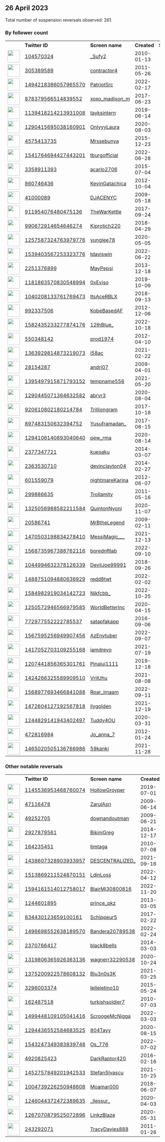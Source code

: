 
## 26 April 2023
Total number of suspension reversals observed: 261.

### By follower count
<table><tr><th></th><th align="left">Twitter ID</th><th align="left">Screen name</th>
<th align="left">Created</th><th align="left">Status</th><th align="left">Suspended</th><th align="left">Followers</th>
<tr><td><a href="https://pbs.twimg.com/profile_images/1354566439726964743/yHLy4h3g_normal.jpg"><img src="https://pbs.twimg.com/profile_images/1354566439726964743/yHLy4h3g_normal.jpg" width="40px" height="40px" align="center"/></a></td><td><a href="https://twitter.com/intent/user?user_id=104570324">104570324</a></td><td><a href="https://twitter.com/_Sufy2">_Sufy2</a></td><td>2010-01-13</td><td align="center"></td><td></td><td>69290</td></tr>
<tr><td><a href="https://pbs.twimg.com/profile_images/1595427436090609665/BiK4KELM_normal.jpg"><img src="https://pbs.twimg.com/profile_images/1595427436090609665/BiK4KELM_normal.jpg" width="40px" height="40px" align="center"/></a></td><td><a href="https://twitter.com/intent/user?user_id=305389589">305389589</a></td><td><a href="https://twitter.com/contractor4">contractor4</a></td><td>2011-05-26</td><td align="center"></td><td>2023-03-28</td><td>33504</td></tr>
<tr><td><a href="https://pbs.twimg.com/profile_images/1532571921287680004/_eP48_gD_normal.jpg"><img src="https://pbs.twimg.com/profile_images/1532571921287680004/_eP48_gD_normal.jpg" width="40px" height="40px" align="center"/></a></td><td><a href="https://twitter.com/intent/user?user_id=1494218386057965570">1494218386057965570</a></td><td><a href="https://twitter.com/PatriotSrc">PatriotSrc</a></td><td>2022-02-17</td><td align="center"></td><td>2022-07-13</td><td>29996</td></tr>
<tr><td><a href="https://pbs.twimg.com/profile_images/1649442869718183937/DQGAp0bw_normal.jpg"><img src="https://pbs.twimg.com/profile_images/1649442869718183937/DQGAp0bw_normal.jpg" width="40px" height="40px" align="center"/></a></td><td><a href="https://twitter.com/intent/user?user_id=878379566514839552">878379566514839552</a></td><td><a href="https://twitter.com/xoxo_madison_m">xoxo_madison_m</a></td><td>2017-06-23</td><td align="center"></td><td>2022-10-24</td><td>27158</td></tr>
<tr><td><a href="https://pbs.twimg.com/profile_images/1662185867199299593/024949yK_normal.jpg"><img src="https://pbs.twimg.com/profile_images/1662185867199299593/024949yK_normal.jpg" width="40px" height="40px" align="center"/></a></td><td><a href="https://twitter.com/intent/user?user_id=1139418214213931008">1139418214213931008</a></td><td><a href="https://twitter.com/tayksintern">tayksintern</a></td><td>2019-06-14</td><td align="center"></td><td></td><td>22789</td></tr>
<tr><td><a href="https://pbs.twimg.com/profile_images/1661835649819746325/6LS9NZ27_normal.jpg"><img src="https://pbs.twimg.com/profile_images/1661835649819746325/6LS9NZ27_normal.jpg" width="40px" height="40px" align="center"/></a></td><td><a href="https://twitter.com/intent/user?user_id=1290415695038160901">1290415695038160901</a></td><td><a href="https://twitter.com/OnlyyyLaura">OnlyyyLaura</a></td><td>2020-08-03</td><td align="center"></td><td>2023-03-27</td><td>11979</td></tr>
<tr><td><a href="https://pbs.twimg.com/profile_images/1583393693863739392/Y5qQDIAJ_normal.jpg"><img src="https://pbs.twimg.com/profile_images/1583393693863739392/Y5qQDIAJ_normal.jpg" width="40px" height="40px" align="center"/></a></td><td><a href="https://twitter.com/intent/user?user_id=4575413735">4575413735</a></td><td><a href="https://twitter.com/Mrssebunya">Mrssebunya</a></td><td>2015-12-23</td><td align="center"></td><td>2022-11-21</td><td>8931</td></tr>
<tr><td><a href="https://pbs.twimg.com/profile_images/1659530664637603840/ryq8l_GW_normal.jpg"><img src="https://pbs.twimg.com/profile_images/1659530664637603840/ryq8l_GW_normal.jpg" width="40px" height="40px" align="center"/></a></td><td><a href="https://twitter.com/intent/user?user_id=1541764694427443201">1541764694427443201</a></td><td><a href="https://twitter.com/tburgofficial">tburgofficial</a></td><td>2022-06-28</td><td align="center"></td><td>2023-03-26</td><td>7387</td></tr>
<tr><td><a href="https://pbs.twimg.com/profile_images/721296166286204928/tJ07BPIc_normal.jpg"><img src="https://pbs.twimg.com/profile_images/721296166286204928/tJ07BPIc_normal.jpg" width="40px" height="40px" align="center"/></a></td><td><a href="https://twitter.com/intent/user?user_id=3358911393">3358911393</a></td><td><a href="https://twitter.com/acarlo2706">acarlo2706</a></td><td>2015-07-04</td><td align="center"></td><td>2023-04-16</td><td>5170</td></tr>
<tr><td><a href="https://pbs.twimg.com/profile_images/770005787137671168/uJA5dQrZ_normal.jpg"><img src="https://pbs.twimg.com/profile_images/770005787137671168/uJA5dQrZ_normal.jpg" width="40px" height="40px" align="center"/></a></td><td><a href="https://twitter.com/intent/user?user_id=860746436">860746436</a></td><td><a href="https://twitter.com/KevinGatachica">KevinGatachica</a></td><td>2012-10-04</td><td align="center">🚫</td><td></td><td>3920</td></tr>
<tr><td><a href="https://pbs.twimg.com/profile_images/1643567588197187586/R5H36tqt_normal.jpg"><img src="https://pbs.twimg.com/profile_images/1643567588197187586/R5H36tqt_normal.jpg" width="40px" height="40px" align="center"/></a></td><td><a href="https://twitter.com/intent/user?user_id=41000089">41000089</a></td><td><a href="https://twitter.com/DJACENYC">DJACENYC</a></td><td>2009-05-18</td><td align="center"></td><td></td><td>3893</td></tr>
<tr><td><a href="https://pbs.twimg.com/profile_images/1096773478525665280/sUZHx15W_normal.png"><img src="https://pbs.twimg.com/profile_images/1096773478525665280/sUZHx15W_normal.png" width="40px" height="40px" align="center"/></a></td><td><a href="https://twitter.com/intent/user?user_id=911954076480475136">911954076480475136</a></td><td><a href="https://twitter.com/TheWarKettle">TheWarKettle</a></td><td>2017-09-24</td><td align="center"></td><td></td><td>3788</td></tr>
<tr><td><a href="https://pbs.twimg.com/profile_images/1645742654129422336/nBOQVMxW_normal.jpg"><img src="https://pbs.twimg.com/profile_images/1645742654129422336/nBOQVMxW_normal.jpg" width="40px" height="40px" align="center"/></a></td><td><a href="https://twitter.com/intent/user?user_id=990672914654646274">990672914654646274</a></td><td><a href="https://twitter.com/Kiprotich220">Kiprotich220</a></td><td>2018-04-29</td><td align="center"></td><td>2023-02-19</td><td>3101</td></tr>
<tr><td><a href="https://pbs.twimg.com/profile_images/1662820464010338304/eO5oMSAP_normal.jpg"><img src="https://pbs.twimg.com/profile_images/1662820464010338304/eO5oMSAP_normal.jpg" width="40px" height="40px" align="center"/></a></td><td><a href="https://twitter.com/intent/user?user_id=1257587324763979776">1257587324763979776</a></td><td><a href="https://twitter.com/yunglee78">yunglee78</a></td><td>2020-05-05</td><td align="center"></td><td>2023-01-16</td><td>3062</td></tr>
<tr><td><a href="https://pbs.twimg.com/profile_images/1655674201901252608/udhnAVPn_normal.png"><img src="https://pbs.twimg.com/profile_images/1655674201901252608/udhnAVPn_normal.png" width="40px" height="40px" align="center"/></a></td><td><a href="https://twitter.com/intent/user?user_id=1539403567253323776">1539403567253323776</a></td><td><a href="https://twitter.com/tdayiswin">tdayiswin</a></td><td>2022-06-22</td><td align="center">🚫</td><td>2023-03-26</td><td>2542</td></tr>
<tr><td><a href="https://pbs.twimg.com/profile_images/811789077989101568/_XLzOH64_normal.jpg"><img src="https://pbs.twimg.com/profile_images/811789077989101568/_XLzOH64_normal.jpg" width="40px" height="40px" align="center"/></a></td><td><a href="https://twitter.com/intent/user?user_id=2251376899">2251376899</a></td><td><a href="https://twitter.com/MayPepsi">MayPepsi</a></td><td>2013-12-18</td><td align="center"></td><td></td><td>2092</td></tr>
<tr><td><a href="https://pbs.twimg.com/profile_images/1595631998764142592/998v4m4G_normal.png"><img src="https://pbs.twimg.com/profile_images/1595631998764142592/998v4m4G_normal.png" width="40px" height="40px" align="center"/></a></td><td><a href="https://twitter.com/intent/user?user_id=1181863570830548994">1181863570830548994</a></td><td><a href="https://twitter.com/0xEviso">0xEviso</a></td><td>2019-10-09</td><td align="center"></td><td>2023-01-20</td><td>1961</td></tr>
<tr><td><a href="https://pbs.twimg.com/profile_images/1647281665943928832/ncIN4poS_normal.jpg"><img src="https://pbs.twimg.com/profile_images/1647281665943928832/ncIN4poS_normal.jpg" width="40px" height="40px" align="center"/></a></td><td><a href="https://twitter.com/intent/user?user_id=1040208133761769473">1040208133761769473</a></td><td><a href="https://twitter.com/ItsAceRBLX">ItsAceRBLX</a></td><td>2018-09-13</td><td align="center"></td><td>2022-11-29</td><td>1949</td></tr>
<tr><td><a href="https://pbs.twimg.com/profile_images/1587595947965616129/DS1lq-OX_normal.jpg"><img src="https://pbs.twimg.com/profile_images/1587595947965616129/DS1lq-OX_normal.jpg" width="40px" height="40px" align="center"/></a></td><td><a href="https://twitter.com/intent/user?user_id=992337506">992337506</a></td><td><a href="https://twitter.com/KobeBasedAF">KobeBasedAF</a></td><td>2012-12-06</td><td align="center"></td><td>2022-12-06</td><td>1673</td></tr>
<tr><td><a href="https://pbs.twimg.com/profile_images/1650936432058310672/e3pkXWbu_normal.jpg"><img src="https://pbs.twimg.com/profile_images/1650936432058310672/e3pkXWbu_normal.jpg" width="40px" height="40px" align="center"/></a></td><td><a href="https://twitter.com/intent/user?user_id=1582435233277874176">1582435233277874176</a></td><td><a href="https://twitter.com/12thBlue_">12thBlue_</a></td><td>2022-10-18</td><td align="center"></td><td>2023-03-22</td><td>1487</td></tr>
<tr><td><a href="https://pbs.twimg.com/profile_images/1635330342906396674/_P3qHp6r_normal.jpg"><img src="https://pbs.twimg.com/profile_images/1635330342906396674/_P3qHp6r_normal.jpg" width="40px" height="40px" align="center"/></a></td><td><a href="https://twitter.com/intent/user?user_id=550348142">550348142</a></td><td><a href="https://twitter.com/prod1974">prod1974</a></td><td>2012-04-10</td><td align="center"></td><td>2023-03-16</td><td>1391</td></tr>
<tr><td><a href="https://pbs.twimg.com/profile_images/1650472174216462337/qHTCRPXo_normal.jpg"><img src="https://pbs.twimg.com/profile_images/1650472174216462337/qHTCRPXo_normal.jpg" width="40px" height="40px" align="center"/></a></td><td><a href="https://twitter.com/intent/user?user_id=1363929814873219073">1363929814873219073</a></td><td><a href="https://twitter.com/i58ac">i58ac</a></td><td>2021-02-22</td><td align="center"></td><td>2023-02-17</td><td>1374</td></tr>
<tr><td><a href="https://pbs.twimg.com/profile_images/1560204397409288192/rvM2MiEw_normal.jpg"><img src="https://pbs.twimg.com/profile_images/1560204397409288192/rvM2MiEw_normal.jpg" width="40px" height="40px" align="center"/></a></td><td><a href="https://twitter.com/intent/user?user_id=28154287">28154287</a></td><td><a href="https://twitter.com/andri07">andri07</a></td><td>2009-04-01</td><td align="center"></td><td>2022-12-31</td><td>1246</td></tr>
<tr><td><a href="https://pbs.twimg.com/profile_images/1661231094635589632/RnVj1bsU_normal.jpg"><img src="https://pbs.twimg.com/profile_images/1661231094635589632/RnVj1bsU_normal.jpg" width="40px" height="40px" align="center"/></a></td><td><a href="https://twitter.com/intent/user?user_id=1395497915871793152">1395497915871793152</a></td><td><a href="https://twitter.com/tempname556">tempname556</a></td><td>2021-05-20</td><td align="center"></td><td></td><td>1240</td></tr>
<tr><td><a href="https://pbs.twimg.com/profile_images/1539502559773306881/1V7u_6PE_normal.jpg"><img src="https://pbs.twimg.com/profile_images/1539502559773306881/1V7u_6PE_normal.jpg" width="40px" height="40px" align="center"/></a></td><td><a href="https://twitter.com/intent/user?user_id=1290445071364632582">1290445071364632582</a></td><td><a href="https://twitter.com/abrvr3">abrvr3</a></td><td>2020-08-04</td><td align="center"></td><td>2022-12-13</td><td>1055</td></tr>
<tr><td><a href="https://pbs.twimg.com/profile_images/1644859152789827586/h7Xag5Nt_normal.jpg"><img src="https://pbs.twimg.com/profile_images/1644859152789827586/h7Xag5Nt_normal.jpg" width="40px" height="40px" align="center"/></a></td><td><a href="https://twitter.com/intent/user?user_id=920610802180214784">920610802180214784</a></td><td><a href="https://twitter.com/Trilliongram">Trilliongram</a></td><td>2017-10-18</td><td align="center"></td><td>2023-03-26</td><td>1035</td></tr>
<tr><td><a href="https://pbs.twimg.com/profile_images/1589349255889801217/8UUJshhl_normal.jpg"><img src="https://pbs.twimg.com/profile_images/1589349255889801217/8UUJshhl_normal.jpg" width="40px" height="40px" align="center"/></a></td><td><a href="https://twitter.com/intent/user?user_id=897483150632394752">897483150632394752</a></td><td><a href="https://twitter.com/Yusuframadan_">Yusuframadan_</a></td><td>2017-08-15</td><td align="center"></td><td>2023-04-02</td><td>928</td></tr>
<tr><td><a href="https://pbs.twimg.com/profile_images/1596019115558580224/43UqjueN_normal.jpg"><img src="https://pbs.twimg.com/profile_images/1596019115558580224/43UqjueN_normal.jpg" width="40px" height="40px" align="center"/></a></td><td><a href="https://twitter.com/intent/user?user_id=1294106140893040640">1294106140893040640</a></td><td><a href="https://twitter.com/pew_rma">pew_rma</a></td><td>2020-08-14</td><td align="center"></td><td>2022-11-27</td><td>883</td></tr>
<tr><td><a href="https://pbs.twimg.com/profile_images/570624975501918208/k3rBTMdX_normal.jpeg"><img src="https://pbs.twimg.com/profile_images/570624975501918208/k3rBTMdX_normal.jpeg" width="40px" height="40px" align="center"/></a></td><td><a href="https://twitter.com/intent/user?user_id=2377347721">2377347721</a></td><td><a href="https://twitter.com/kuesaku">kuesaku</a></td><td>2014-03-07</td><td align="center"></td><td>2023-03-21</td><td>878</td></tr>
<tr><td><a href="https://pbs.twimg.com/profile_images/1604591576373727233/o-0kOIAD_normal.jpg"><img src="https://pbs.twimg.com/profile_images/1604591576373727233/o-0kOIAD_normal.jpg" width="40px" height="40px" align="center"/></a></td><td><a href="https://twitter.com/intent/user?user_id=2363530710">2363530710</a></td><td><a href="https://twitter.com/devinclayton04">devinclayton04</a></td><td>2014-02-27</td><td align="center">🔒</td><td>2023-01-28</td><td>777</td></tr>
<tr><td><a href="https://pbs.twimg.com/profile_images/1649300861057925120/dzYBrijE_normal.jpg"><img src="https://pbs.twimg.com/profile_images/1649300861057925120/dzYBrijE_normal.jpg" width="40px" height="40px" align="center"/></a></td><td><a href="https://twitter.com/intent/user?user_id=601559079">601559079</a></td><td><a href="https://twitter.com/nightmareKarina">nightmareKarina</a></td><td>2012-06-07</td><td align="center">🚫</td><td>2023-03-21</td><td>775</td></tr>
<tr><td><a href="https://pbs.twimg.com/profile_images/1648834644140253185/TWWRrAMb_normal.jpg"><img src="https://pbs.twimg.com/profile_images/1648834644140253185/TWWRrAMb_normal.jpg" width="40px" height="40px" align="center"/></a></td><td><a href="https://twitter.com/intent/user?user_id=299886635">299886635</a></td><td><a href="https://twitter.com/Trollamity">Trollamity</a></td><td>2011-05-16</td><td align="center"></td><td></td><td>724</td></tr>
<tr><td><a href="https://pbs.twimg.com/profile_images/1570113674026655744/FMWnCFL2_normal.jpg"><img src="https://pbs.twimg.com/profile_images/1570113674026655744/FMWnCFL2_normal.jpg" width="40px" height="40px" align="center"/></a></td><td><a href="https://twitter.com/intent/user?user_id=1325056988582211584">1325056988582211584</a></td><td><a href="https://twitter.com/QuintonNyoni">QuintonNyoni</a></td><td>2020-11-07</td><td align="center"></td><td>2023-03-28</td><td>704</td></tr>
<tr><td><a href="https://pbs.twimg.com/profile_images/1650203361822535687/tsvlDvkp_normal.jpg"><img src="https://pbs.twimg.com/profile_images/1650203361822535687/tsvlDvkp_normal.jpg" width="40px" height="40px" align="center"/></a></td><td><a href="https://twitter.com/intent/user?user_id=20586741">20586741</a></td><td><a href="https://twitter.com/MrBtheLegend">MrBtheLegend</a></td><td>2009-02-11</td><td align="center"></td><td>2023-03-27</td><td>698</td></tr>
<tr><td><a href="https://pbs.twimg.com/profile_images/1486037229483053056/dZrGJu8V_normal.jpg"><img src="https://pbs.twimg.com/profile_images/1486037229483053056/dZrGJu8V_normal.jpg" width="40px" height="40px" align="center"/></a></td><td><a href="https://twitter.com/intent/user?user_id=1470503198834278410">1470503198834278410</a></td><td><a href="https://twitter.com/MessiMagic___">MessiMagic___</a></td><td>2021-12-13</td><td align="center"></td><td>2023-03-16</td><td>688</td></tr>
<tr><td><a href="https://pbs.twimg.com/profile_images/1578571852246573056/MAb-jED6_normal.jpg"><img src="https://pbs.twimg.com/profile_images/1578571852246573056/MAb-jED6_normal.jpg" width="40px" height="40px" align="center"/></a></td><td><a href="https://twitter.com/intent/user?user_id=1568735967388762116">1568735967388762116</a></td><td><a href="https://twitter.com/borednftlab">borednftlab</a></td><td>2022-09-10</td><td align="center"></td><td>2022-10-14</td><td>685</td></tr>
<tr><td><a href="https://pbs.twimg.com/profile_images/1067200942381166600/1yN1KOMG_normal.jpg"><img src="https://pbs.twimg.com/profile_images/1067200942381166600/1yN1KOMG_normal.jpg" width="40px" height="40px" align="center"/></a></td><td><a href="https://twitter.com/intent/user?user_id=1044994632378126339">1044994632378126339</a></td><td><a href="https://twitter.com/DevilJoe99991">DevilJoe99991</a></td><td>2018-09-26</td><td align="center"></td><td>2023-02-08</td><td>668</td></tr>
<tr><td><a href="https://pbs.twimg.com/profile_images/1658886090374119426/MjR9rL1a_normal.jpg"><img src="https://pbs.twimg.com/profile_images/1658886090374119426/MjR9rL1a_normal.jpg" width="40px" height="40px" align="center"/></a></td><td><a href="https://twitter.com/intent/user?user_id=1488751094880636929">1488751094880636929</a></td><td><a href="https://twitter.com/redd8twt">redd8twt</a></td><td>2022-02-02</td><td align="center"></td><td>2022-12-17</td><td>657</td></tr>
<tr><td><a href="https://pbs.twimg.com/profile_images/1658979845223903234/vO29VQwT_normal.jpg"><img src="https://pbs.twimg.com/profile_images/1658979845223903234/vO29VQwT_normal.jpg" width="40px" height="40px" align="center"/></a></td><td><a href="https://twitter.com/intent/user?user_id=1584982919034142723">1584982919034142723</a></td><td><a href="https://twitter.com/Nikfcbb_">Nikfcbb_</a></td><td>2022-10-25</td><td align="center"></td><td>2022-12-20</td><td>652</td></tr>
<tr><td><a href="https://pbs.twimg.com/profile_images/1392599906058182656/HI7jxKc3_normal.jpg"><img src="https://pbs.twimg.com/profile_images/1392599906058182656/HI7jxKc3_normal.jpg" width="40px" height="40px" align="center"/></a></td><td><a href="https://twitter.com/intent/user?user_id=1250572946566979585">1250572946566979585</a></td><td><a href="https://twitter.com/WorldBetterInc">WorldBetterInc</a></td><td>2020-04-15</td><td align="center"></td><td>2023-03-04</td><td>632</td></tr>
<tr><td><a href="https://pbs.twimg.com/profile_images/1648674880844443649/3p2XyKAq_normal.jpg"><img src="https://pbs.twimg.com/profile_images/1648674880844443649/3p2XyKAq_normal.jpg" width="40px" height="40px" align="center"/></a></td><td><a href="https://twitter.com/intent/user?user_id=772977552222785537">772977552222785537</a></td><td><a href="https://twitter.com/satapfakapp">satapfakapp</a></td><td>2016-09-06</td><td align="center"></td><td>2023-02-15</td><td>628</td></tr>
<tr><td><a href="https://pbs.twimg.com/profile_images/1649604671412097025/wgbxjFCT_normal.jpg"><img src="https://pbs.twimg.com/profile_images/1649604671412097025/wgbxjFCT_normal.jpg" width="40px" height="40px" align="center"/></a></td><td><a href="https://twitter.com/intent/user?user_id=1567595256949907456">1567595256949907456</a></td><td><a href="https://twitter.com/AzEnvtuber">AzEnvtuber</a></td><td>2022-09-07</td><td align="center"></td><td>2023-04-10</td><td>585</td></tr>
<tr><td><a href="https://pbs.twimg.com/profile_images/1564745943655784449/_HgKwy0__normal.jpg"><img src="https://pbs.twimg.com/profile_images/1564745943655784449/_HgKwy0__normal.jpg" width="40px" height="40px" align="center"/></a></td><td><a href="https://twitter.com/intent/user?user_id=1417052703109255168">1417052703109255168</a></td><td><a href="https://twitter.com/iamdrevo">iamdrevo</a></td><td>2021-07-19</td><td align="center"></td><td>2023-01-01</td><td>582</td></tr>
<tr><td><a href="https://pbs.twimg.com/profile_images/1265468184469147649/qDI1y3f3_normal.jpg"><img src="https://pbs.twimg.com/profile_images/1265468184469147649/qDI1y3f3_normal.jpg" width="40px" height="40px" align="center"/></a></td><td><a href="https://twitter.com/intent/user?user_id=1207441856365301761">1207441856365301761</a></td><td><a href="https://twitter.com/Pinalui1111">Pinalui1111</a></td><td>2019-12-18</td><td align="center"></td><td></td><td>570</td></tr>
<tr><td><a href="https://pbs.twimg.com/profile_images/1506019597727801354/CmpHx8A4_normal.jpg"><img src="https://pbs.twimg.com/profile_images/1506019597727801354/CmpHx8A4_normal.jpg" width="40px" height="40px" align="center"/></a></td><td><a href="https://twitter.com/intent/user?user_id=1424266325589909510">1424266325589909510</a></td><td><a href="https://twitter.com/VrilUhu">VrilUhu</a></td><td>2021-08-08</td><td align="center"></td><td>2022-06-08</td><td>563</td></tr>
<tr><td><a href="https://pbs.twimg.com/profile_images/1569022698772385792/tOoIU5gb_normal.jpg"><img src="https://pbs.twimg.com/profile_images/1569022698772385792/tOoIU5gb_normal.jpg" width="40px" height="40px" align="center"/></a></td><td><a href="https://twitter.com/intent/user?user_id=1568977693466841088">1568977693466841088</a></td><td><a href="https://twitter.com/Roar_Imaam">Roar_Imaam</a></td><td>2022-09-11</td><td align="center"></td><td>2023-04-22</td><td>561</td></tr>
<tr><td><a href="https://pbs.twimg.com/profile_images/1663025685210734592/c4TSb3xi_normal.jpg"><img src="https://pbs.twimg.com/profile_images/1663025685210734592/c4TSb3xi_normal.jpg" width="40px" height="40px" align="center"/></a></td><td><a href="https://twitter.com/intent/user?user_id=1472604127192567818">1472604127192567818</a></td><td><a href="https://twitter.com/ilygoIden">ilygoIden</a></td><td>2021-12-19</td><td align="center"></td><td>2023-02-11</td><td>545</td></tr>
<tr><td><a href="https://pbs.twimg.com/profile_images/1651607512100085763/nlpvx89w_normal.jpg"><img src="https://pbs.twimg.com/profile_images/1651607512100085763/nlpvx89w_normal.jpg" width="40px" height="40px" align="center"/></a></td><td><a href="https://twitter.com/intent/user?user_id=1244829141943402497">1244829141943402497</a></td><td><a href="https://twitter.com/Tuddy4OU">Tuddy4OU</a></td><td>2020-03-31</td><td align="center"></td><td>2022-12-12</td><td>533</td></tr>
<tr><td><a href="https://pbs.twimg.com/profile_images/1648791101149437953/yeVQlqbp_normal.jpg"><img src="https://pbs.twimg.com/profile_images/1648791101149437953/yeVQlqbp_normal.jpg" width="40px" height="40px" align="center"/></a></td><td><a href="https://twitter.com/intent/user?user_id=472816984">472816984</a></td><td><a href="https://twitter.com/Jo_anna_7">Jo_anna_7</a></td><td>2012-01-24</td><td align="center"></td><td></td><td>502</td></tr>
<tr><td><a href="https://pbs.twimg.com/profile_images/1661745016614846465/0rVsaPeV_normal.jpg"><img src="https://pbs.twimg.com/profile_images/1661745016614846465/0rVsaPeV_normal.jpg" width="40px" height="40px" align="center"/></a></td><td><a href="https://twitter.com/intent/user?user_id=1465020505136766986">1465020505136766986</a></td><td><a href="https://twitter.com/59kanki">59kanki</a></td><td>2021-11-28</td><td align="center"></td><td>2022-10-17</td><td>499</td></tr>
</table>

### Other notable reversals
<table><tr><th></th><th align="left">Twitter ID</th><th align="left">Screen name</th>
<th align="left">Created</th><th align="left">Status</th><th align="left">Suspended</th><th align="left">Followers</th>
<tr><td><a href="https://pbs.twimg.com/profile_images/1660696417990524936/IccdoB8q_normal.jpg"><img src="https://pbs.twimg.com/profile_images/1660696417990524936/IccdoB8q_normal.jpg" width="40px" height="40px" align="center"/></a></td><td><a href="https://twitter.com/intent/user?user_id=1145536953468760074">1145536953468760074</a></td><td><a href="https://twitter.com/HollowGroyper">HollowGroyper</a></td><td>2019-07-01</td><td align="center"></td><td>2022-10-30</td><td>162</td></tr>
<tr><td><a href="https://pbs.twimg.com/profile_images/1521535650951954432/4MIBlGPS_normal.jpg"><img src="https://pbs.twimg.com/profile_images/1521535650951954432/4MIBlGPS_normal.jpg" width="40px" height="40px" align="center"/></a></td><td><a href="https://twitter.com/intent/user?user_id=47116478">47116478</a></td><td><a href="https://twitter.com/ZarulAsri">ZarulAsri</a></td><td>2009-06-14</td><td align="center"></td><td>2023-01-02</td><td>27</td></tr>
<tr><td><a href="https://pbs.twimg.com/profile_images/2102266935/stringless_bass_normal.jpg"><img src="https://pbs.twimg.com/profile_images/2102266935/stringless_bass_normal.jpg" width="40px" height="40px" align="center"/></a></td><td><a href="https://twitter.com/intent/user?user_id=49252705">49252705</a></td><td><a href="https://twitter.com/downandoutman">downandoutman</a></td><td>2009-06-21</td><td align="center"></td><td>2023-04-13</td><td>400</td></tr>
<tr><td><a href="https://pbs.twimg.com/profile_images/1651455698230816768/UgP6TNRa_normal.jpg"><img src="https://pbs.twimg.com/profile_images/1651455698230816768/UgP6TNRa_normal.jpg" width="40px" height="40px" align="center"/></a></td><td><a href="https://twitter.com/intent/user?user_id=2927879561">2927879561</a></td><td><a href="https://twitter.com/BikiniGreg">BikiniGreg</a></td><td>2014-12-17</td><td align="center"></td><td>2023-04-08</td><td>87</td></tr>
<tr><td><a href="https://pbs.twimg.com/profile_images/1447326056990580736/t701T6cr_normal.jpg"><img src="https://pbs.twimg.com/profile_images/1447326056990580736/t701T6cr_normal.jpg" width="40px" height="40px" align="center"/></a></td><td><a href="https://twitter.com/intent/user?user_id=164235451">164235451</a></td><td><a href="https://twitter.com/timtaga">timtaga</a></td><td>2010-07-08</td><td align="center">🔒</td><td>2023-03-09</td><td>55</td></tr>
<tr><td><a href="https://pbs.twimg.com/profile_images/1661627918752071680/I1jKMIk2_normal.jpg"><img src="https://pbs.twimg.com/profile_images/1661627918752071680/I1jKMIk2_normal.jpg" width="40px" height="40px" align="center"/></a></td><td><a href="https://twitter.com/intent/user?user_id=1438607328903933957">1438607328903933957</a></td><td><a href="https://twitter.com/DESCENTRALIZED_">DESCENTRALIZED_</a></td><td>2021-09-16</td><td align="center"></td><td>2023-01-19</td><td>306</td></tr>
<tr><td><a href="https://pbs.twimg.com/profile_images/1648368533108146181/oBAZOjx5_normal.jpg"><img src="https://pbs.twimg.com/profile_images/1648368533108146181/oBAZOjx5_normal.jpg" width="40px" height="40px" align="center"/></a></td><td><a href="https://twitter.com/intent/user?user_id=1513869211524870151">1513869211524870151</a></td><td><a href="https://twitter.com/LdinLoss">LdinLoss</a></td><td>2022-04-12</td><td align="center">🔒</td><td>2022-12-11</td><td>211</td></tr>
<tr><td><a href="https://pbs.twimg.com/profile_images/1661857179798851585/T-0TD-23_normal.jpg"><img src="https://pbs.twimg.com/profile_images/1661857179798851585/T-0TD-23_normal.jpg" width="40px" height="40px" align="center"/></a></td><td><a href="https://twitter.com/intent/user?user_id=1594161514012758017">1594161514012758017</a></td><td><a href="https://twitter.com/BlairMi30800816">BlairMi30800816</a></td><td>2022-11-20</td><td align="center"></td><td>2022-12-06</td><td>119</td></tr>
<tr><td><a href="https://pbs.twimg.com/profile_images/1636838565811216389/VLQnYUnP_normal.jpg"><img src="https://pbs.twimg.com/profile_images/1636838565811216389/VLQnYUnP_normal.jpg" width="40px" height="40px" align="center"/></a></td><td><a href="https://twitter.com/intent/user?user_id=1244601895">1244601895</a></td><td><a href="https://twitter.com/prince_pkz">prince_pkz</a></td><td>2013-03-05</td><td align="center"></td><td>2023-03-21</td><td>22</td></tr>
<tr><td><a href="https://pbs.twimg.com/profile_images/1652333875526238211/EusUi1aO_normal.jpg"><img src="https://pbs.twimg.com/profile_images/1652333875526238211/EusUi1aO_normal.jpg" width="40px" height="40px" align="center"/></a></td><td><a href="https://twitter.com/intent/user?user_id=834430123659100161">834430123659100161</a></td><td><a href="https://twitter.com/Schippeur5">Schippeur5</a></td><td>2017-02-22</td><td align="center">🔒</td><td>2023-03-28</td><td>5</td></tr>
<tr><td><a href="https://pbs.twimg.com/profile_images/1497212277660991491/8jFs32nk_normal.jpg"><img src="https://pbs.twimg.com/profile_images/1497212277660991491/8jFs32nk_normal.jpg" width="40px" height="40px" align="center"/></a></td><td><a href="https://twitter.com/intent/user?user_id=1496698552638189570">1496698552638189570</a></td><td><a href="https://twitter.com/Bandera20789538">Bandera20789538</a></td><td>2022-02-24</td><td align="center"></td><td>2023-01-21</td><td>0</td></tr>
<tr><td><a href="https://pbs.twimg.com/profile_images/975614848582242304/SLftlpco_normal.jpg"><img src="https://pbs.twimg.com/profile_images/975614848582242304/SLftlpco_normal.jpg" width="40px" height="40px" align="center"/></a></td><td><a href="https://twitter.com/intent/user?user_id=2370766417">2370766417</a></td><td><a href="https://twitter.com/black8bells">black8bells</a></td><td>2014-03-03</td><td align="center"></td><td>2022-12-27</td><td>130</td></tr>
<tr><td><a href="https://abs.twimg.com/sticky/default_profile_images/default_profile_normal.png"><img src="https://abs.twimg.com/sticky/default_profile_images/default_profile_normal.png" width="40px" height="40px" align="center"/></a></td><td><a href="https://twitter.com/intent/user?user_id=1319806365926363136">1319806365926363136</a></td><td><a href="https://twitter.com/wagnerr32290538">wagnerr32290538</a></td><td>2020-10-24</td><td align="center"></td><td>2023-02-04</td><td>2</td></tr>
<tr><td><a href="https://pbs.twimg.com/profile_images/1656736664734031873/wDNQ-dwO_normal.jpg"><img src="https://pbs.twimg.com/profile_images/1656736664734031873/wDNQ-dwO_normal.jpg" width="40px" height="40px" align="center"/></a></td><td><a href="https://twitter.com/intent/user?user_id=1375200922578608132">1375200922578608132</a></td><td><a href="https://twitter.com/Blu3n0s3K">Blu3n0s3K</a></td><td>2021-03-25</td><td align="center"></td><td>2022-10-06</td><td>38</td></tr>
<tr><td><a href="https://pbs.twimg.com/profile_images/1293765940048527361/xmrnsx5Q_normal.jpg"><img src="https://pbs.twimg.com/profile_images/1293765940048527361/xmrnsx5Q_normal.jpg" width="40px" height="40px" align="center"/></a></td><td><a href="https://twitter.com/intent/user?user_id=3296003374">3296003374</a></td><td><a href="https://twitter.com/leiteletino10">leiteletino10</a></td><td>2015-05-24</td><td align="center"></td><td>2022-10-14</td><td>50</td></tr>
<tr><td><a href="https://pbs.twimg.com/profile_images/1573650034628988928/5uV-MwxX_normal.jpg"><img src="https://pbs.twimg.com/profile_images/1573650034628988928/5uV-MwxX_normal.jpg" width="40px" height="40px" align="center"/></a></td><td><a href="https://twitter.com/intent/user?user_id=162487518">162487518</a></td><td><a href="https://twitter.com/turkishsoldier7">turkishsoldier7</a></td><td>2010-07-03</td><td align="center"></td><td>2022-10-09</td><td>16</td></tr>
<tr><td><a href="https://pbs.twimg.com/profile_images/1641906421011709953/UMvZJHwq_normal.jpg"><img src="https://pbs.twimg.com/profile_images/1641906421011709953/UMvZJHwq_normal.jpg" width="40px" height="40px" align="center"/></a></td><td><a href="https://twitter.com/intent/user?user_id=1499448109105041416">1499448109105041416</a></td><td><a href="https://twitter.com/ScroogeMcNigga">ScroogeMcNigga</a></td><td>2022-03-03</td><td align="center"></td><td>2022-11-26</td><td>122</td></tr>
<tr><td><a href="https://pbs.twimg.com/profile_images/1522471888697626625/0f618YR1_normal.jpg"><img src="https://pbs.twimg.com/profile_images/1522471888697626625/0f618YR1_normal.jpg" width="40px" height="40px" align="center"/></a></td><td><a href="https://twitter.com/intent/user?user_id=1294436552584683525">1294436552584683525</a></td><td><a href="https://twitter.com/804Tayy">804Tayy</a></td><td>2020-08-15</td><td align="center"></td><td>2023-03-13</td><td>51</td></tr>
<tr><td><a href="https://pbs.twimg.com/profile_images/1543252119402201088/FgZDzfM6_normal.jpg"><img src="https://pbs.twimg.com/profile_images/1543252119402201088/FgZDzfM6_normal.jpg" width="40px" height="40px" align="center"/></a></td><td><a href="https://twitter.com/intent/user?user_id=1543247349383839748">1543247349383839748</a></td><td><a href="https://twitter.com/Os_776">Os_776</a></td><td>2022-07-02</td><td align="center"></td><td>2023-02-24</td><td>17</td></tr>
<tr><td><a href="https://pbs.twimg.com/profile_images/1362783723075297285/XTMmgkFi_normal.jpg"><img src="https://pbs.twimg.com/profile_images/1362783723075297285/XTMmgkFi_normal.jpg" width="40px" height="40px" align="center"/></a></td><td><a href="https://twitter.com/intent/user?user_id=4920825423">4920825423</a></td><td><a href="https://twitter.com/DarkRaptor420">DarkRaptor420</a></td><td>2016-02-16</td><td align="center"></td><td>2022-11-25</td><td>17</td></tr>
<tr><td><a href="https://pbs.twimg.com/profile_images/1594215421166616577/p1hxiaBq_normal.jpg"><img src="https://pbs.twimg.com/profile_images/1594215421166616577/p1hxiaBq_normal.jpg" width="40px" height="40px" align="center"/></a></td><td><a href="https://twitter.com/intent/user?user_id=1452757849201942533">1452757849201942533</a></td><td><a href="https://twitter.com/Stefan5Ivascu">Stefan5Ivascu</a></td><td>2021-10-25</td><td align="center"></td><td>2023-04-05</td><td>1</td></tr>
<tr><td><a href="https://pbs.twimg.com/profile_images/1628280644886269960/tLtSYlD3_normal.jpg"><img src="https://pbs.twimg.com/profile_images/1628280644886269960/tLtSYlD3_normal.jpg" width="40px" height="40px" align="center"/></a></td><td><a href="https://twitter.com/intent/user?user_id=1004739226250948608">1004739226250948608</a></td><td><a href="https://twitter.com/Moamar000">Moamar000</a></td><td>2018-06-07</td><td align="center"></td><td>2022-12-08</td><td>6</td></tr>
<tr><td><a href="https://pbs.twimg.com/profile_images/1551245754362171394/XKrdRKpt_normal.jpg"><img src="https://pbs.twimg.com/profile_images/1551245754362171394/XKrdRKpt_normal.jpg" width="40px" height="40px" align="center"/></a></td><td><a href="https://twitter.com/intent/user?user_id=1246044372472389635">1246044372472389635</a></td><td><a href="https://twitter.com/_llessur_">_llessur_</a></td><td>2020-04-03</td><td align="center"></td><td>2022-12-13</td><td>24</td></tr>
<tr><td><a href="https://pbs.twimg.com/profile_images/1433222799624073218/cClHXcD2_normal.jpg"><img src="https://pbs.twimg.com/profile_images/1433222799624073218/cClHXcD2_normal.jpg" width="40px" height="40px" align="center"/></a></td><td><a href="https://twitter.com/intent/user?user_id=1267070879525072896">1267070879525072896</a></td><td><a href="https://twitter.com/LinkzBlaze">LinkzBlaze</a></td><td>2020-05-31</td><td align="center"></td><td>2023-02-13</td><td>149</td></tr>
<tr><td><a href="https://abs.twimg.com/sticky/default_profile_images/default_profile_normal.png"><img src="https://abs.twimg.com/sticky/default_profile_images/default_profile_normal.png" width="40px" height="40px" align="center"/></a></td><td><a href="https://twitter.com/intent/user?user_id=243292071">243292071</a></td><td><a href="https://twitter.com/TracyDavies888">TracyDavies888</a></td><td>2011-01-26</td><td align="center"></td><td>2023-03-28</td><td>29</td></tr>
</table>
